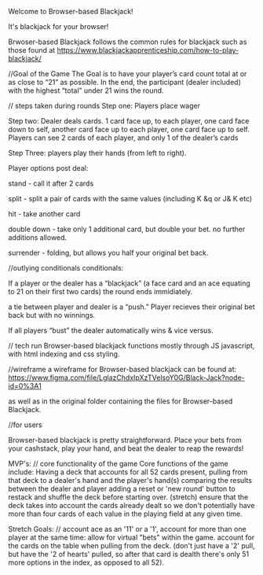 Welcome to Browser-based Blackjack!

It's blackjack for your browser!

Brwoser-based Blackjack follows the common rules for blackjack such as those found at https://www.blackjackapprenticeship.com/how-to-play-blackjack/

//Goal of the Game
The Goal is to have your player’s card count total at or as close to “21” as possible. In the end, the participant (dealer included) with the highest “total” under 21 wins the round.


// steps taken during rounds
Step one: Players place wager

Step two: Dealer deals cards. 1 card face up, to each player, one card face down to self, another card face up to each player, one card face up to self. Players can see 2 cards of each player, and only 1 of the dealer’s cards

Step Three: players play their hands (from left to right).

Player options post deal:

stand - call it after 2 cards

split - split a pair of cards with the same values (including K &q or J& K etc)

hit - take another card

double down - take only 1 additional card, but double your bet. no further additions allowed.

surrender - folding, but allows you half your original bet back.


//outlying conditionals 
conditionals:

If a player or the dealer has a “blackjack” (a face card and an ace equating to 21 on their first two cards) the round ends immidiately.

a tie between player and dealer is a “push.” Player recieves their original bet back but with no winnings.

If all players “bust” the dealer automatically wins & vice versus.

// tech run
Browser-based blackjack functions mostly through JS javascript, with html indexing and css styling.

//wireframe
a wireframe for Browser-based blackjack can be found at:
https://www.figma.com/file/LglazChdxIpXzTVelsoY0G/Black-Jack?node-id=0%3A1

as well as in the original folder containing the files for Browser-based Blackjack.

//for users

Browser-based blackjack is pretty straightforward. Place your bets from your cashstack, play your hand, and beat the dealer to reap the rewards!

MVP's:
// core functionality of the game
Core functions of the game include:
Having a deck that accounts for all 52 cards present,
pulling from that deck to a dealer's hand and the player's hand(s)
comparing the results between the dealer and player
adding a reset or 'new round' button to restack and shuffle the deck before starting over.
(stretch) ensure that the deck takes into account the cards already dealt so we don't potentially have more than four cards of each value in the playing field at any given time.


Stretch Goals:
//
account ace as an '11' or a '1',
account for more than one player at the same time:
allow for virtual "bets" within the game.
account for the cards on the table when pulling from the deck. (don't just have a '2' pull, but have the '2 of hearts' pulled, so after that card is dealth there's only 51 more options in the index, as opposed to all 52).